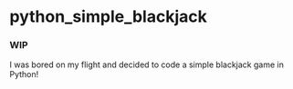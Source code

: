 # python_simple_blackjack

### WIP
I was bored on my flight and decided to code a simple blackjack game in Python!
